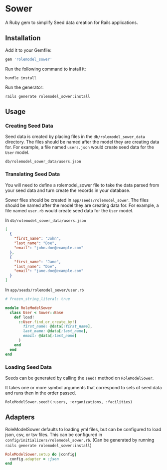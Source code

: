 # Sower

A Ruby gem to simplify Seed data creation for Rails applications.

## Installation

Add it to your Gemfile:

```ruby
gem 'rolemodel_sower'
```

Run the following command to install it:

```console
bundle install
```

Run the generator:

```console
rails generate rolemodel_sower:install
```

## Usage

### Creating Seed Data

Seed data is created by placing files in the `db/rolemodel_sower_data` directory. The files should be named after the model they are creating data for. For example, a file named `users.json` would create seed data for the `User` model.

`db/rolemodel_sower_data/users.json`

### Translating Seed Data

You will need to define a rolemodel_sower file to take the data parsed from your seed data and turn create the records in your database.

Sower files should be created in `app/seeds/rolemodel_sower`. The files should be named after the model they are creating data for. For example, a file named `user.rb` would create seed data for the `User` model.

In `db/rolemodel_sower_data/users.json`
```json
[
  {
    "first_name": "John",
    "last_name": "Doe",
    "email": "john.doe@example.com"
  },
  {
    "first_name": "Jane",
    "last_name": "Doe",
    "email": "jane.doe@example.com"
  }
]
```

In `app/seeds/rolemodel_sower/user.rb`
```ruby
# frozen_string_literal: true

module RoleModelSower
  class User < Sower::Base
    def load!
      ::User.find_or_create_by!(
        first_name: @data[:first_name],
        last_name: @data[:last_name],
        email: @data[:last_name]
      )
    end
  end
end
```

### Loading Seed Data

Seeds can be generated by calling the `seed!` method on `RoleModelSower`.

It takes one or more symbol arguments that correspond to sets of seed data and runs then in the order passed.

`RoleModelSower.seed!(:users, :organizations, :facilities)`

## Adapters

RoleModelSower defaults to loading yml files, but can be configured to load json, csv, or tsv files. This can be configured in `config/initializers/rolemodel_sower.rb`. (Can be generated by running `rails generate rolemodel_sower:install`)

```ruby
RoleModelSower.setup do |config|
  config.adapter = :json
end
```
